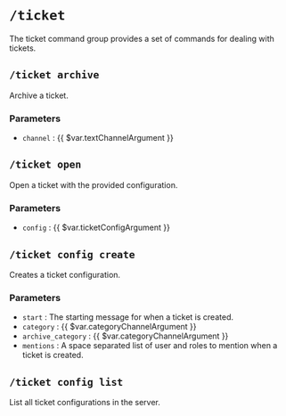 # `/ticket`

The ticket command group provides a set of commands for dealing with tickets.

## `/ticket archive`

Archive a ticket.

### Parameters

- `channel` : {{ $var.textChannelArgument }}

## `/ticket open`

Open a ticket with the provided configuration.

### Parameters

- `config` : {{ $var.ticketConfigArgument }}

## `/ticket config create`

Creates a ticket configuration.

### Parameters

- `start` : The starting message for when a ticket is created.
- `category` : {{ $var.categoryChannelArgument }}
- `archive_category` : {{ $var.categoryChannelArgument }}
- `mentions` : A space separated list of user and roles
  to mention when a ticket is created.

## `/ticket config list`

List all ticket configurations in the server.
